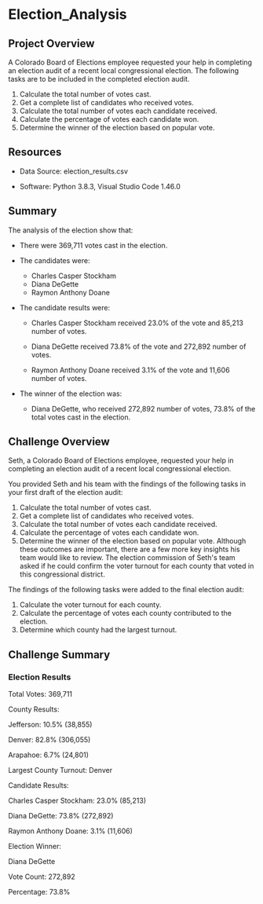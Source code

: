 # Election_Analysis


## Project Overview
A Colorado Board of Elections employee requested your help in completing an election audit of a recent local congressional election. The following tasks are to be included in the completed election audit.

1. Calculate the total number of votes cast. 
2. Get a complete list of candidates who received votes. 
3. Calculate the total number of votes each candidate received. 
4. Calculate the percentage of votes each candidate won. 
5. Determine the winner of the election based on popular vote. 
## Resources
* Data Source: election_results.csv

* Software: Python 3.8.3, Visual Studio Code 1.46.0

## Summary
The analysis of the election show that:

* There were 369,711 votes cast in the election.

* The candidates were:

    * Charles Casper Stockham
    * Diana DeGette
    * Raymon Anthony Doane

* The candidate results were:

  * Charles Casper Stockham received 23.0% of the vote and 85,213 number of votes.

  * Diana DeGette received 73.8% of the vote and 272,892 number of votes.

  * Raymon Anthony Doane received 3.1% of the vote and 11,606 number of votes.

* The winner of the election was:

  * Diana DeGette, who received 272,892 number of votes, 73.8% of the total votes cast in the election.

## Challenge Overview
Seth, a Colorado Board of Elections employee, requested your help in completing an election audit of a recent local congressional election.

You provided Seth and his team with the findings of the following tasks in your first draft of the election audit:

1. Calculate the total number of votes cast. 
2. Get a complete list of candidates who received votes. 
3. Calculate the total number of votes each candidate received. 
4. Calculate the percentage of votes each candidate won. 
5. Determine the winner of the election based on popular vote.
Although these outcomes are important, there are a few more key insights his team would like to review. The election commission of Seth's team asked if he could confirm the voter turnout for each county that voted in this congressional district.

The findings of the following tasks were added to the final election audit:

1. Calculate the voter turnout for each county.
2. Calculate the percentage of votes each county contributed to the election.
3. Determine which county had the largest turnout.

## Challenge Summary
### Election Results
Total Votes: 369,711

 County Results:

Jefferson: 10.5% (38,855)

Denver: 82.8% (306,055)

Arapahoe: 6.7% (24,801)

Largest County Turnout: Denver

Candidate Results:

Charles Casper Stockham: 23.0% (85,213)

Diana DeGette: 73.8% (272,892)

Raymon Anthony Doane: 3.1% (11,606)

Election Winner:

Diana DeGette

Vote Count: 272,892

Percentage: 73.8%
